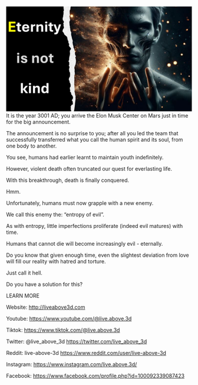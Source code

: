 ![Video cover image](../cover.jpeg "cover-photo")
It is the year 3001 AD; you arrive the Elon Musk Center on Mars just in time for the big announcement.

The announcement is no surprise to you; after all you led the team that successfully transferred what you call the human spirit and its soul, from one body to another.

You see, humans had earlier learnt to maintain youth indefinitely.

However, violent death often truncated our quest for everlasting life.

With this breakthrough, death is finally conquered.

Hmm.

Unfortunately, humans must now grapple with a new enemy.

We call this enemy the: “entropy of evil”.

As with entropy, little imperfections proliferate (indeed evil matures) with time.

Humans that cannot die will become increasingly evil - eternally.

Do you know that given enough time, even the slightest deviation from love will fill our reality with hatred and torture.

Just call it hell.

Do you have a solution for this?

LEARN MORE

Website: http://liveabove3d.com

Youtube: https://www.youtube.com/@live.above.3d

Tiktok: https://www.tiktok.com/@live.above.3d

Twitter: @live_above_3d https://twitter.com/live_above_3d

Reddit: live-above-3d https://www.reddit.com/user/live-above-3d

Instagram: https://www.instagram.com/live.above.3d/

Facebook: https://www.facebook.com/profile.php?id=100092339087423
